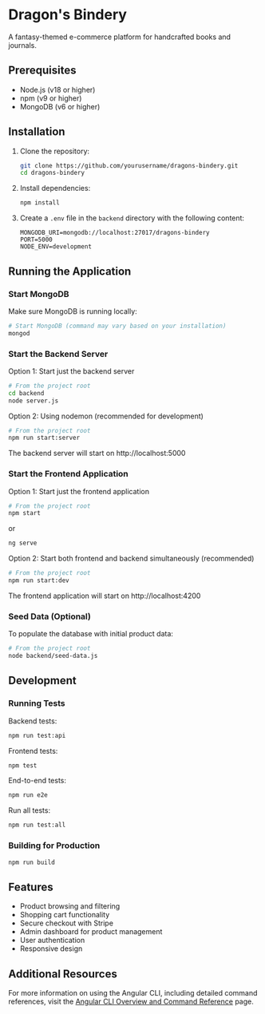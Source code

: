 # Dragon's Bindery

A fantasy-themed e-commerce platform for handcrafted books and journals.

## Prerequisites

- Node.js (v18 or higher)
- npm (v9 or higher)
- MongoDB (v6 or higher)

## Installation

1. Clone the repository:
   ```bash
   git clone https://github.com/yourusername/dragons-bindery.git
   cd dragons-bindery
   ```

2. Install dependencies:
   ```bash
   npm install
   ```

3. Create a `.env` file in the `backend` directory with the following content:
   ```
   MONGODB_URI=mongodb://localhost:27017/dragons-bindery
   PORT=5000
   NODE_ENV=development
   ```

## Running the Application

### Start MongoDB
Make sure MongoDB is running locally:
```bash
# Start MongoDB (command may vary based on your installation)
mongod
```

### Start the Backend Server
Option 1: Start just the backend server
```bash
# From the project root
cd backend
node server.js
```

Option 2: Using nodemon (recommended for development)
```bash
# From the project root
npm run start:server
```

The backend server will start on http://localhost:5000

### Start the Frontend Application
Option 1: Start just the frontend application
```bash
# From the project root
npm start
```
or
```bash
ng serve
```

Option 2: Start both frontend and backend simultaneously (recommended)
```bash
# From the project root
npm run start:dev
```

The frontend application will start on http://localhost:4200

### Seed Data (Optional)
To populate the database with initial product data:
```bash
# From the project root
node backend/seed-data.js
```

## Development

### Running Tests

Backend tests:
```bash
npm run test:api
```

Frontend tests:
```bash
npm test
```

End-to-end tests:
```bash
npm run e2e
```

Run all tests:
```bash
npm run test:all
```

### Building for Production
```bash
npm run build
```

## Features

- Product browsing and filtering
- Shopping cart functionality
- Secure checkout with Stripe
- Admin dashboard for product management
- User authentication
- Responsive design

## Additional Resources

For more information on using the Angular CLI, including detailed command references, visit the [Angular CLI Overview and Command Reference](https://angular.dev/tools/cli) page.
